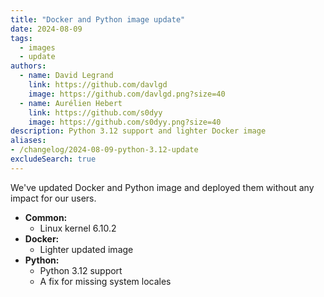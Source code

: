 ```yaml
---
title: "Docker and Python image update"
date: 2024-08-09
tags:
  - images
  - update
authors:
  - name: David Legrand
    link: https://github.com/davlgd
    image: https://github.com/davlgd.png?size=40
  - name: Aurélien Hebert
    link: https://github.com/s0dyy
    image: https://github.com/s0dyy.png?size=40
description: Python 3.12 support and lighter Docker image
aliases:
- /changelog/2024-08-09-python-3.12-update
excludeSearch: true
---
```


We've updated Docker and Python image and deployed them without any impact for our users.

* **Common:**
  * Linux kernel 6.10.2
* **Docker:**
  * Lighter updated image
* **Python:**
  * Python 3.12 support
  * A fix for missing system locales
